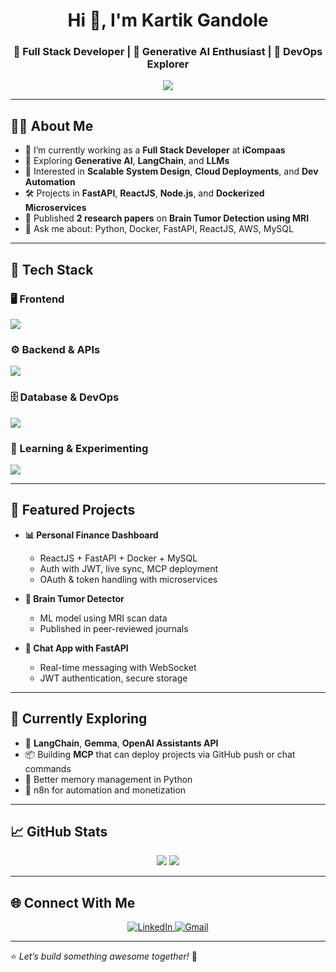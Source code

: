 <h1 align="center">Hi 👋, I'm Kartik Gandole</h1>
<h3 align="center">🚀 Full Stack Developer | 🧠 Generative AI Enthusiast | 🐳 DevOps Explorer</h3>

<p align="center">
  <img src="https://readme-typing-svg.demolab.com/?lines=FastAPI+%7C+ReactJS+%7C+Docker+%7C+AWS+%7C+MySQL;Building+clean+and+scalable+systems;Exploring+GenAI+and+LLMs!" />
</p>

---

## 🧑‍💻 About Me

- 🔭 I’m currently working as a **Full Stack Developer** at **iCompaas**
- 🌱 Exploring **Generative AI**, **LangChain**, and **LLMs**
- 🧠 Interested in **Scalable System Design**, **Cloud Deployments**, and **Dev Automation**
- 🛠️ Projects in **FastAPI**, **ReactJS**, **Node.js**, and **Dockerized Microservices**
- 📄 Published **2 research papers** on **Brain Tumor Detection using MRI**
- 💬 Ask me about: Python, Docker, FastAPI, ReactJS, AWS, MySQL

---

## 🧰 Tech Stack

### 🖥️ Frontend
<p>
  <img src="https://skillicons.dev/icons?i=react,js,html,css,tailwind" />
</p>

### ⚙️ Backend & APIs
<p>
  <img src="https://skillicons.dev/icons?i=python,nodejs,fastapi,flask" />
</p>

### 🗄️ Database & DevOps
<p>
  <img src="https://skillicons.dev/icons?i=mysql,docker,linux,git,github,aws" />
</p>

### 🧠 Learning & Experimenting
<p>
  <img src="https://skillicons.dev/icons?i=vercel,vite,vscode,bash" />
</p>

---

## 🧪 Featured Projects

- **📊 Personal Finance Dashboard**
  - ReactJS + FastAPI + Docker + MySQL
  - Auth with JWT, live sync, MCP deployment
  - OAuth & token handling with microservices

- **🧠 Brain Tumor Detector**
  - ML model using MRI scan data
  - Published in peer-reviewed journals

- **💬 Chat App with FastAPI**
  - Real-time messaging with WebSocket
  - JWT authentication, secure storage

---

## 🧠 Currently Exploring

- 🤖 **LangChain**, **Gemma**, **OpenAI Assistants API**
- 📦 Building **MCP** that can deploy projects via GitHub push or chat commands
- 🐍 Better memory management in Python
- 🧩 n8n for automation and monetization

---

## 📈 GitHub Stats

<p align="center">
  <img src="https://github-readme-stats.vercel.app/api?username=kartikgandole&show_icons=true&theme=tokyonight" />
  <img src="https://github-readme-streak-stats.herokuapp.com/?user=kartikgandole&theme=tokyonight" />
</p>

---

## 🌐 Connect With Me

<p align="center">
  <a href="https://www.linkedin.com/in/kartikgandole" target="_blank">
    <img alt="LinkedIn" src="https://img.shields.io/badge/LinkedIn-blue?style=for-the-badge&logo=linkedin" />
  </a>
  <a href="mailto:kartikgandole99@gmail.com">
    <img alt="Gmail" src="https://img.shields.io/badge/Gmail-D14836?style=for-the-badge&logo=gmail&logoColor=white" />
  </a>
</p>

---

⭐ *Let’s build something awesome together!* 🚀
